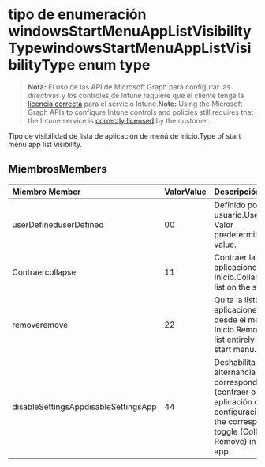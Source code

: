 # <a name="windowsstartmenuapplistvisibilitytype-enum-type"></a><span data-ttu-id="9ba32-101">tipo de enumeración windowsStartMenuAppListVisibilityType</span><span class="sxs-lookup"><span data-stu-id="9ba32-101">windowsStartMenuAppListVisibilityType enum type</span></span>

> <span data-ttu-id="9ba32-102">**Nota:** El uso de las API de Microsoft Graph para configurar las directivas y los controles de Intune requiere que el cliente tenga la [licencia correcta](https://go.microsoft.com/fwlink/?linkid=839381) para el servicio Intune.</span><span class="sxs-lookup"><span data-stu-id="9ba32-102">**Note:** Using the Microsoft Graph APIs to configure Intune controls and policies still requires that the Intune service is [correctly licensed](https://go.microsoft.com/fwlink/?linkid=839381) by the customer.</span></span>

<span data-ttu-id="9ba32-103">Tipo de visibilidad de lista de aplicación de menú de inicio.</span><span class="sxs-lookup"><span data-stu-id="9ba32-103">Type of start menu app list visibility.</span></span>
## <a name="members"></a><span data-ttu-id="9ba32-104">Miembros</span><span class="sxs-lookup"><span data-stu-id="9ba32-104">Members</span></span>
|<span data-ttu-id="9ba32-105">Miembro	</span><span class="sxs-lookup"><span data-stu-id="9ba32-105">Member</span></span>|<span data-ttu-id="9ba32-106">Valor</span><span class="sxs-lookup"><span data-stu-id="9ba32-106">Value</span></span>|<span data-ttu-id="9ba32-107">Descripción</span><span class="sxs-lookup"><span data-stu-id="9ba32-107">Description</span></span>|
|:---|:---|:---|
|<span data-ttu-id="9ba32-108">userDefined</span><span class="sxs-lookup"><span data-stu-id="9ba32-108">userDefined</span></span>|<span data-ttu-id="9ba32-109">0</span><span class="sxs-lookup"><span data-stu-id="9ba32-109">0</span></span>|<span data-ttu-id="9ba32-110">Definido por el usuario.</span><span class="sxs-lookup"><span data-stu-id="9ba32-110">User defined.</span></span> <span data-ttu-id="9ba32-111">Valor predeterminado.</span><span class="sxs-lookup"><span data-stu-id="9ba32-111">Default value.</span></span>|
|<span data-ttu-id="9ba32-112">Contraer</span><span class="sxs-lookup"><span data-stu-id="9ba32-112">collapse</span></span>|<span data-ttu-id="9ba32-113">1</span><span class="sxs-lookup"><span data-stu-id="9ba32-113">1</span></span>|<span data-ttu-id="9ba32-114">Contraer la lista de aplicaciones en el menú Inicio.</span><span class="sxs-lookup"><span data-stu-id="9ba32-114">Collapse the app list on the start menu.</span></span>|
|<span data-ttu-id="9ba32-115">remove</span><span class="sxs-lookup"><span data-stu-id="9ba32-115">remove</span></span>|<span data-ttu-id="9ba32-116">2</span><span class="sxs-lookup"><span data-stu-id="9ba32-116">2</span></span>|<span data-ttu-id="9ba32-117">Quita la lista de aplicaciones totalmente desde el menú Inicio.</span><span class="sxs-lookup"><span data-stu-id="9ba32-117">Removes the app list entirely from the start menu.</span></span>|
|<span data-ttu-id="9ba32-118">disableSettingsApp</span><span class="sxs-lookup"><span data-stu-id="9ba32-118">disableSettingsApp</span></span>|<span data-ttu-id="9ba32-119">4</span><span class="sxs-lookup"><span data-stu-id="9ba32-119">4</span></span>|<span data-ttu-id="9ba32-120">Deshabilita la alternancia correspondiente (contraer o quitar) en la aplicación de configuración.</span><span class="sxs-lookup"><span data-stu-id="9ba32-120">Disables the corresponding toggle (Collapse or Remove) in the Settings app.</span></span>|



